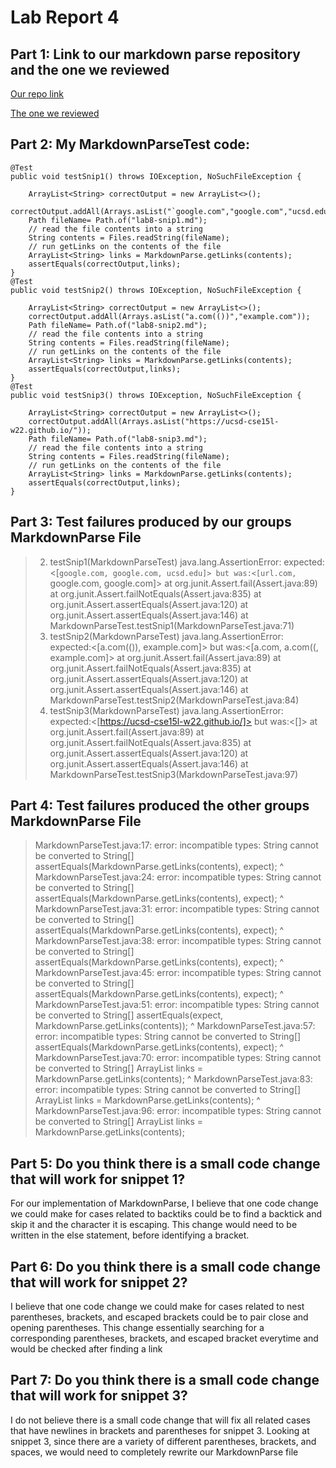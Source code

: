 # Lab Report 4

## Part 1: Link to our markdown parse repository and the one we reviewed 

[Our repo link](https://github.com/mBookUCSD/markdown-parse/blob/main/MarkdownParse.java)


[The one we reviewed](https://github.com/floatboat/markdown-parse/blob/main/MarkdownParse.java)


## Part 2: My MarkdownParseTest code: 

>   
    @Test
    public void testSnip1() throws IOException, NoSuchFileException {

        ArrayList<String> correctOutput = new ArrayList<>();
        correctOutput.addAll(Arrays.asList("`google.com","google.com","ucsd.edu"));
        Path fileName= Path.of("lab8-snip1.md");
        // read the file contents into a string
	    String contents = Files.readString(fileName);
        // run getLinks on the contents of the file
        ArrayList<String> links = MarkdownParse.getLinks(contents);
        assertEquals(correctOutput,links);
    }
    @Test
    public void testSnip2() throws IOException, NoSuchFileException {

        ArrayList<String> correctOutput = new ArrayList<>();
        correctOutput.addAll(Arrays.asList("a.com(())","example.com"));
        Path fileName= Path.of("lab8-snip2.md");
        // read the file contents into a string
	    String contents = Files.readString(fileName);
        // run getLinks on the contents of the file
        ArrayList<String> links = MarkdownParse.getLinks(contents);
        assertEquals(correctOutput,links);
    }
    @Test
    public void testSnip3() throws IOException, NoSuchFileException {

        ArrayList<String> correctOutput = new ArrayList<>();
        correctOutput.addAll(Arrays.asList("https://ucsd-cse15l-w22.github.io/"));
        Path fileName= Path.of("lab8-snip3.md");
        // read the file contents into a string
	    String contents = Files.readString(fileName);
        // run getLinks on the contents of the file
        ArrayList<String> links = MarkdownParse.getLinks(contents);
        assertEquals(correctOutput,links);
    }

## Part 3: Test failures produced by our groups MarkdownParse File 
> 2) testSnip1(MarkdownParseTest)
java.lang.AssertionError: expected:<[`google.com, google.com, ucsd.edu]> but was:<[url.com, `google.com, google.com]>
	at org.junit.Assert.fail(Assert.java:89)
	at org.junit.Assert.failNotEquals(Assert.java:835)
	at org.junit.Assert.assertEquals(Assert.java:120)
	at org.junit.Assert.assertEquals(Assert.java:146)
	at MarkdownParseTest.testSnip1(MarkdownParseTest.java:71)
> 3) testSnip2(MarkdownParseTest)
java.lang.AssertionError: expected:<[a.com(()), example.com]> but was:<[a.com, a.com((, example.com]>
	at org.junit.Assert.fail(Assert.java:89)
	at org.junit.Assert.failNotEquals(Assert.java:835)
	at org.junit.Assert.assertEquals(Assert.java:120)
	at org.junit.Assert.assertEquals(Assert.java:146)
	at MarkdownParseTest.testSnip2(MarkdownParseTest.java:84)
> 4) testSnip3(MarkdownParseTest)
java.lang.AssertionError: expected:<[https://ucsd-cse15l-w22.github.io/]> but was:<[]>
	at org.junit.Assert.fail(Assert.java:89)
	at org.junit.Assert.failNotEquals(Assert.java:835)
	at org.junit.Assert.assertEquals(Assert.java:120)
	at org.junit.Assert.assertEquals(Assert.java:146)
	at MarkdownParseTest.testSnip3(MarkdownParseTest.java:97)

## Part 4: Test failures produced the other groups MarkdownParse File 
> MarkdownParseTest.java:17: error: incompatible types: String cannot be converted to String[]
        assertEquals(MarkdownParse.getLinks(contents), expect);
                                            ^
MarkdownParseTest.java:24: error: incompatible types: String cannot be converted to String[]
        assertEquals(MarkdownParse.getLinks(contents), expect);
                                            ^
MarkdownParseTest.java:31: error: incompatible types: String cannot be converted to String[]
        assertEquals(MarkdownParse.getLinks(contents), expect);
                                            ^
MarkdownParseTest.java:38: error: incompatible types: String cannot be converted to String[]
        assertEquals(MarkdownParse.getLinks(contents), expect);
                                            ^
MarkdownParseTest.java:45: error: incompatible types: String cannot be converted to String[]
        assertEquals(MarkdownParse.getLinks(contents), expect);
                                            ^
MarkdownParseTest.java:51: error: incompatible types: String cannot be converted to String[]
        assertEquals(expect, MarkdownParse.getLinks(contents));
                                                    ^
MarkdownParseTest.java:57: error: incompatible types: String cannot be converted to String[]
        assertEquals(MarkdownParse.getLinks(contents), expect);
                                            ^
MarkdownParseTest.java:70: error: incompatible types: String cannot be converted to String[]
        ArrayList<String> links = MarkdownParse.getLinks(contents);
                                                         ^
MarkdownParseTest.java:83: error: incompatible types: String cannot be converted to String[]
        ArrayList<String> links = MarkdownParse.getLinks(contents);
                                                         ^
MarkdownParseTest.java:96: error: incompatible types: String cannot be converted to String[]
        ArrayList<String> links = MarkdownParse.getLinks(contents);

## Part 5: Do you think there is a small code change that will work for snippet 1? 

For our implementation of MarkdownParse, I believe that one code change we could make for cases related to backtiks could be to find a backtick and skip it and the character it is escaping. This change would need to be written in the else statement, before identifying a bracket. 

## Part 6: Do you think there is a small code change that will work for snippet 2? 

I believe that one code change we could make for cases related to nest parentheses, brackets, and escaped brackets could be to pair close and opening parentheses. This change essentially searching for a corresponding parentheses, brackets, and escaped bracket everytime and would be checked after finding a link 

## Part 7: Do you think there is a small code change that will work for snippet 3? 

I do not believe there is a small code change that will fix all related cases that have newlines in brackets and parentheses for snippet 3. Looking at snippet 3, since there are a variety of different parentheses, brackets, and spaces, we would need to completely rewrite our MarkdownParse file 